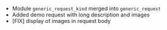 - Module `generic_request_kind` merged into `generic_request`
- Added demo request with long description and images
- [FIX] display of images in request body

